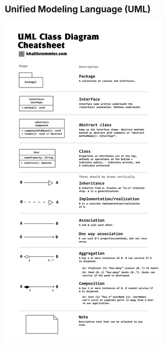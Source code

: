 # Unified Modeling Language (UML)

![uml_class_diagram_cheatsheet](../../res/software_architecture/uml_class_diagram_cheatsheet.png)
